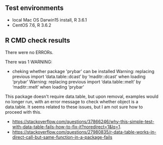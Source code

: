 ## Test environments
* local Mac OS Darwin15 install, R 3.6.1
* CentOS 7.6, R 3.6.2

## R CMD check results
There were no ERRORs.

There was 1 WARNING:

* cheking whether package 'prybar' can be installed
 Warning: replacing previous import ‘data.table::dcast’ by ‘maditr::dcast’ when loading ‘prybar’
 Warning: replacing previous import ‘data.table::melt’ by ‘maditr::melt’ when loading ‘prybar’  
 
 This package doesn't require data.table, but upon removal, examples would no longer run, with an 
 error message to check whether object is a data.table. It seems related to these issues, but I 
 am not sure how to proceed with this. 
 
 * https://stackoverflow.com/questions/37866246/why-this-simple-test-with-data-table-fails-how-to-fix-it?noredirect=1&lq=1. 
 * https://stackoverflow.com/questions/27980835/r-data-table-works-in-direct-call-but-same-function-in-a-package-fails 


